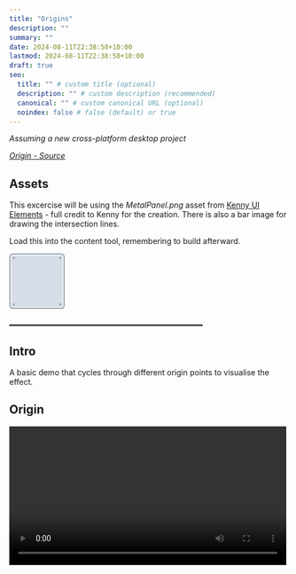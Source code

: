 ```yaml
---
title: "Origins"
description: ""
summary: ""
date: 2024-08-11T22:38:58+10:00
lastmod: 2024-08-11T22:38:58+10:00
draft: true
seo:
  title: "" # custom title (optional)
  description: "" # custom description (recommended)
  canonical: "" # custom canonical URL (optional)
  noindex: false # false (default) or true
---
```


_Assuming a new cross-platform desktop project_

_[Origin - Source](https://github.com/devbitesau/quickshots/blob/main/origin/OriginGame.cs)_

## Assets
This excercise will be using the _MetalPanel.png_ asset from [Kenny UI Elements](https://www.kenney.nl/assets/background-elements) - full credit to Kenny for the creation. There is also a bar image for drawing the intersection lines.

Load this into the content tool, remembering to build afterward.

![moon.png](img/metalPanel.png)

![bar.png](img/bar.png)


## Intro
A basic demo that cycles through different origin points to visualise the effect.

## Origin



<video controls width="500">
  <source src="../img/origin.mp4" type="video/mp4" />
</video>
